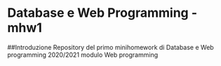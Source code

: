 # Database e Web Programming - mhw1

##Introduzione
Repository del primo minihomework di Database e Web programming 2020/2021 modulo Web programming
